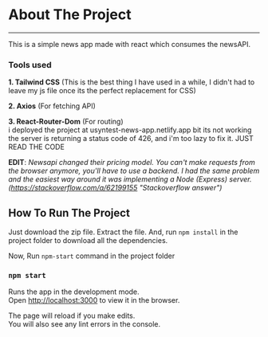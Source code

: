 # About The Project

---

This is a simple news app made with react which consumes the newsAPI.

### Tools used

**1. Tailwind CSS** (This is the best thing I have used in a while, I didn't had to leave my js file once its the perfect replacement for CSS)

**2. Axios** (For fetching API)

**3. React-Router-Dom** (For routing)
<br>
i deployed the project at usyntest-news-app.netlify.app bit its not working the server is returning a status code of 426, and i'm too lazy to fix it. JUST READ THE CODE

__EDIT__: _Newsapi changed their pricing model._
_You can't make requests from the browser anymore, you'll have to use a backend. I had the same problem and the easiest way around it was implementing a Node (Express) server._
_(https://stackoverflow.com/a/62199155 "Stackoverflow answer")_


## How To Run The Project

Just download the zip file. Extract the file.
And, run `npm install` in the project folder to download all the
dependencies.

Now, Run `npm-start` command in the project folder

### `npm start`

Runs the app in the development mode.\
Open [http://localhost:3000](http://localhost:3000) to view it in the browser.

The page will reload if you make edits.\
You will also see any lint errors in the console.
